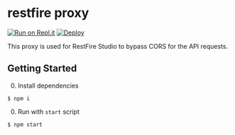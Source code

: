 # restfire proxy

[![Run on Repl.it](https://repl.it/badge/github/mgilangjanuar/restfire-proxy)](https://repl.it/github/mgilangjanuar/restfire-proxy)
[![Deploy](https://www.herokucdn.com/deploy/button.svg)](https://heroku.com/deploy?template=https://github.com/mgilangjanuar/restfire-proxy)

This proxy is used for RestFire Studio to bypass CORS for the API requests.


## Getting Started

 0. Install dependencies

```shell
$ npm i
```

 0. Run with `start` script

```shell
$ npm start
```